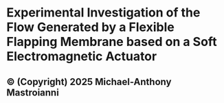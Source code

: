 # Experimental Investigation of the Flow Generated by a Flexible Flapping Membrane based on a Soft Electromagnetic Actuator
## © (Copyright) 2025 Michael-Anthony Mastroianni
